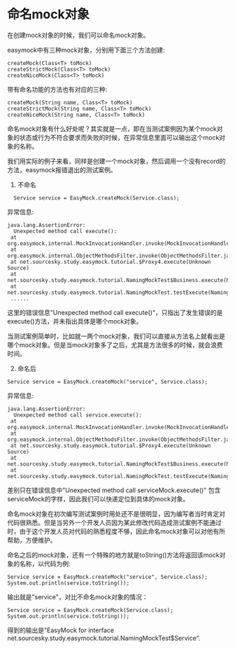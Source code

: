 # 命名mock对象

在创建mock对象的时候，我们可以命名mock对象。

easymock中有三种mock对象，分别用下面三个方法创建:
```
createMock(Class<T> toMock)
createStrictMock(Class<T> toMock)
createNiceMock(Class<T> toMock)
```

带有命名功能的方法也有对应的三种:
```
createMock(String name, Class<T> toMock)
createStrictMock(String name, Class<T> toMock)
createNiceMock(String name, Class<T> toMock)
```
命名mock对象有什么好处呢？其实就是一点，即在当测试案例因为某个mock对象的状态或行为不符合要求而失败的时候，在异常信息里面可以输出这个mock对象的名称。

我们用实际的例子来看，同样是创建一个mock对象，然后调用一个没有record的方法，easymock报错退出的测试案例。

1. 不命名

```
  Service service = EasyMock.createMock(Service.class);
```
异常信息:
```
java.lang.AssertionError:
  Unexpected method call execute():
 at org.easymock.internal.MockInvocationHandler.invoke(MockInvocationHandler.java:45)
 at org.easymock.internal.ObjectMethodsFilter.invoke(ObjectMethodsFilter.java:73)
 at net.sourcesky.study.easymock.tutorial.$Proxy4.execute(Unknown Source)
 at net.sourcesky.study.easymock.tutorial.NamingMockTest$Business.execute(NamingMockTest.java:11)
 at net.sourcesky.study.easymock.tutorial.NamingMockTest.testExecute(NamingMockTest.java:31)
 ......
```
这里的错误信息"Unexpected method call execute()"，只指出了发生错误的是execute()方法，并未指出具体是哪个mock对象。

当测试案例简单时，比如就一两个mock对象，我们可以直接从方法名上就看出是哪个mock对象。但是当mock对象多了之后，尤其是方法很多的时候，就会浪费时间。

2. 命名后

```
Service service = EasyMock.createMock("service", Service.class);
```
异常信息:
```
java.lang.AssertionError:
  Unexpected method call service.execute():
 at org.easymock.internal.MockInvocationHandler.invoke(MockInvocationHandler.java:45)
 at org.easymock.internal.ObjectMethodsFilter.invoke(ObjectMethodsFilter.java:73)
 at net.sourcesky.study.easymock.tutorial.$Proxy4.execute(Unknown Source)
 at net.sourcesky.study.easymock.tutorial.NamingMockTest$Business.execute(NamingMockTest.java:11)
 at net.sourcesky.study.easymock.tutorial.NamingMockTest.testExecute(NamingMockTest.java:30)
```
差别只在错误信息中"Unexpected method call serviceMock.execute()" 包含serviceMock的字样，因此我们可以快递定位到具体的mock对象。

命名mock对象在初次编写测试案例时用处还不是很明显，因为编写者当时肯定对代码很熟悉。但是当另外一个开发人员因为某此修改代码造成测试案例不能通过时，由于这个开发人员对代码的熟悉程度不够，因此命名mock对象可以对他有所帮助，方便维护。

命名之后的mock对象，还有一个特殊的地方就是toString()方法将返回该mock对象的名称，以代码为例:

```
Service service = EasyMock.createMock("service", Service.class);
System.out.println(service.toString());
```
输出就是"service"，对比不命名mock对象的情况：
```
Service service = EasyMock.createMock(Service.class);
System.out.println(service.toString());
```
得到的输出是"EasyMock for interface net.sourcesky.study.easymock.tutorial.NamingMockTest$Service".

